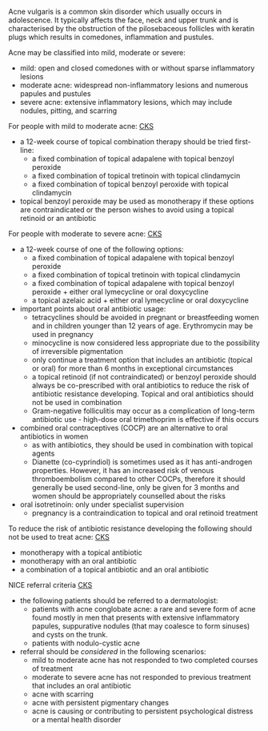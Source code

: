 Acne vulgaris is a common skin disorder which usually occurs in adolescence. It typically affects the face, neck and upper trunk and is characterised by the obstruction of the pilosebaceous follicles with keratin plugs which results in comedones, inflammation and pustules.  
  
Acne may be classified into mild, moderate or severe:  
* mild: open and closed comedones with or without sparse inflammatory lesions
* moderate acne: widespread non\-inflammatory lesions and numerous papules and pustules
* severe acne: extensive inflammatory lesions, which may include nodules, pitting, and scarring

  
For people with mild to moderate acne: [CKS](https://cks.nice.org.uk/topics/acne-vulgaris/management/primary-care-management/#:~:text=For%20people%20with%20mild%20to%20moderate%20acne%3A "Clinical Knowledge Summaries - Acne vulgaris guidelines")   
* a 12\-week course of topical combination therapy should be tried first\-line:
	+ a fixed combination of topical adapalene with topical benzoyl peroxide
	+ a fixed combination of topical tretinoin with topical clindamycin
	+ a fixed combination of topical benzoyl peroxide with topical clindamycin
* topical benzoyl peroxide may be used as monotherapy if these options are contraindicated or the person wishes to avoid using a topical retinoid or an antibiotic

  
For people with moderate to severe acne: [CKS](https://cks.nice.org.uk/topics/acne-vulgaris/management/primary-care-management/#:~:text=For%20people%20with%20moderate%20to%20severe%20acne "Clinical Knowledge Summaries - Acne vulgaris guidelines")   
* a 12\-week course of one of the following options:
	+ a fixed combination of topical adapalene with topical benzoyl peroxide
	+ a fixed combination of topical tretinoin with topical clindamycin
	+ a fixed combination of topical adapalene with topical benzoyl peroxide \+ either oral lymecycline or oral doxycycline
	+ a topical azelaic acid \+ either oral lymecycline or oral doxycycline
* important points about oral antibiotic usage:
	+ tetracyclines should be avoided in pregnant or breastfeeding women and in children younger than 12 years of age. Erythromycin may be used in pregnancy
	+ minocycline is now considered less appropriate due to the possibility of irreversible pigmentation
	+ only continue a treatment option that includes an antibiotic (topical or oral) for more than 6 months in exceptional circumstances
	+ a topical retinoid (if not contraindicated) or benzoyl peroxide should always be co\-prescribed with oral antibiotics to reduce the risk of antibiotic resistance developing. Topical and oral antibiotics should not be used in combination
	+ Gram\-negative folliculitis may occur as a complication of long\-term antibiotic use \- high\-dose oral trimethoprim is effective if this occurs
* combined oral contraceptives (COCP) are an alternative to oral antibiotics in women
	+ as with antibiotics, they should be used in combination with topical agents
	+ Dianette (co\-cyprindiol) is sometimes used as it has anti\-androgen properties. However, it has an increased risk of venous thromboembolism compared to other COCPs, therefore it should generally be used second\-line, only be given for 3 months and women should be appropriately counselled about the risks
* oral isotretinoin: only under specialist supervision
	+ pregnancy is a contraindication to topical and oral retinoid treatment

  
To reduce the risk of antibiotic resistance developing the following should not be used to treat acne: [CKS](https://cks.nice.org.uk/topics/acne-vulgaris/management/primary-care-management/#:~:text=Do%20not%20use%20the%20following%20to%20treat%20acne "Clinical Knowledge Summaries - Acne vulgaris guidelines")   
* monotherapy with a topical antibiotic
* monotherapy with an oral antibiotic
* a combination of a topical antibiotic and an oral antibiotic

  
NICE referral criteria [CKS](https://cks.nice.org.uk/topics/acne-vulgaris/management/primary-care-management/#:~:text=When%20should%20I%20refer%20people%20with%20acne%3F "Clinical Knowledge Summaries - Acne vulgaris guidelines")   
* the following patients should be referred to a dermatologist:
	+ patients with acne conglobate acne: a rare and severe form of acne found mostly in men that presents with extensive inflammatory papules, suppurative nodules (that may coalesce to form sinuses) and cysts on the trunk.
	+ patients with nodulo\-cystic acne
* referral should be *considered* in the following scenarios:
	+ mild to moderate acne has not responded to two completed courses of treatment
	+ moderate to severe acne has not responded to previous treatment that includes an oral antibiotic
	+ acne with scarring
	+ acne with persistent pigmentary changes
	+ acne is causing or contributing to persistent psychological distress or a mental health disorder
